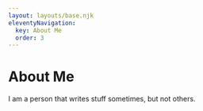 ```yaml
---
layout: layouts/base.njk
eleventyNavigation:
  key: About Me
  order: 3
---
```

# About Me

I am a person that writes stuff sometimes, but not others.
